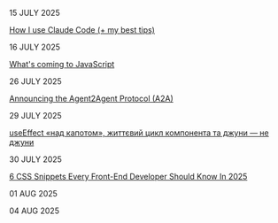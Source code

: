 15 JULY 2025

[How I use Claude Code (+ my best tips)](https://www.builder.io/blog/claude-code)

16 JULY 2025

[What's coming to JavaScript](https://deno.com/blog/updates-from-tc39)

26 JULY 2025

[Announcing the Agent2Agent Protocol (A2A)](https://developers.googleblog.com/en/a2a-a-new-era-of-agent-interoperability/)

29 JULY 2025

[useEffect «над капотом», життєвий цикл компонента та джуни — не джуни](https://dou.ua/forums/topic/54911/)

30 JULY 2025

[6 CSS Snippets Every Front-End Developer Should Know In 2025](https://www.angularspace.com/6-css-snippets-every-front-end-developer-should-know-in-2025/)

01 AUG 2025

[](https://thenewstack.io/engineers-are-finally-ditching-the-accessibility-checkbox/)

04 AUG 2025

[](https://github.com/mcp-use/mcp-use)
